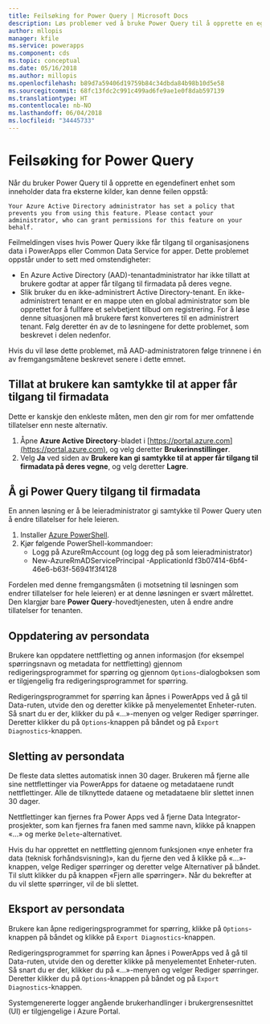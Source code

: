 ```yaml
---
title: Feilsøking for Power Query | Microsoft Docs
description: Løs problemer ved å bruke Power Query til å opprette en egendefinert enhet i Common Data Service for apper.
author: mllopis
manager: kfile
ms.service: powerapps
ms.component: cds
ms.topic: conceptual
ms.date: 05/16/2018
ms.author: millopis
ms.openlocfilehash: b89d7a59406d19759b84c34dbda84b98b10d5e58
ms.sourcegitcommit: 68fc13fdc2c991c499ad6fe9ae1e0f8dab597139
ms.translationtype: HT
ms.contentlocale: nb-NO
ms.lasthandoff: 06/04/2018
ms.locfileid: "34445733"
---
```

# <a name="troubleshooting-power-query"></a>Feilsøking for Power Query
Når du bruker Power Query til å opprette en egendefinert enhet som inneholder data fra eksterne kilder, kan denne feilen oppstå:

`Your Azure Active Directory administrator has set a policy that prevents you from using this feature. Please contact your administrator, who can grant permissions for this feature on your behalf.`

Feilmeldingen vises hvis Power Query ikke får tilgang til organisasjonens data i PowerApps eller Common Data Service for apper. Dette problemet oppstår under to sett med omstendigheter:

* En Azure Active Directory (AAD)-tenantadministrator har ikke tillatt at brukere godtar at apper får tilgang til firmadata på deres vegne.
* Slik bruker du en ikke-administrert Active Directory-tenant. En ikke-administrert tenant er en mappe uten en global administrator som ble opprettet for å fullføre et selvbetjent tilbud om registrering. For å løse denne situasjonen må brukere først konverteres til en administrert tenant. Følg deretter én av de to løsningene for dette problemet, som beskrevet i delen nedenfor.

Hvis du vil løse dette problemet, må AAD-administratoren følge trinnene i én av fremgangsmåtene beskrevet senere i dette emnet.

## <a name="allow-users-to-consent-to-apps-that-access-company-data"></a>Tillat at brukere kan samtykke til at apper får tilgang til firmadata
Dette er kanskje den enkleste måten, men den gir rom for mer omfattende tillatelser enn neste alternativ.

1. Åpne **Azure Active Directory**-bladet i [https://portal.azure.com](https://portal.azure.com), og velg deretter **Brukerinnstillinger**.
2. Velg **Ja** ved siden av **Brukere kan gi samtykke til at apper får tilgang til firmadata på deres vegne**, og velg deretter **Lagre**.

## <a name="allow-power-query-to-access-company-data"></a>Å gi Power Query tilgang til firmadata
En annen løsning er å be leieradministrator gi samtykke til Power Query uten å endre tillatelser for hele leieren.

1. Installer [Azure PowerShell](https://docs.microsoft.com/powershell/azure/install-azurerm-ps).
2. Kjør følgende PowerShell-kommandoer:
   * Logg på AzureRmAccount (og logg deg på som leieradministrator)
   * New-AzureRmADServicePrincipal -ApplicationId f3b07414-6bf4-46e6-b63f-56941f3f4128

Fordelen med denne fremgangsmåten (i motsetning til løsningen som endrer tillatelser for hele leieren) er at denne løsningen er svært målrettet. Den klargjør bare **Power Query**-hovedtjenesten, uten å endre andre tillatelser for tenanten.

## <a name="updating-personal-data"></a>Oppdatering av persondata

Brukere kan oppdatere nettfletting og annen informasjon (for eksempel spørringsnavn og metadata for nettfletting) gjennom redigeringsprogrammet for spørring og gjennom `Options`-dialogboksen som er tilgjengelig fra redigeringsprogrammet for spørring.

Redigeringsprogrammet for spørring kan åpnes i PowerApps ved å gå til Data-ruten, utvide den og deretter klikke på menyelementet Enheter-ruten. Så snart du er der, klikker du på «...»-menyen og velger Rediger spørringer. Deretter klikker du på `Options`-knappen på båndet og på `Export Diagnostics`-knappen.


## <a name="deleting-personal-data"></a>Sletting av persondata

De fleste data slettes automatisk innen 30 dager. Brukeren må fjerne alle sine nettflettinger via PowerApps for dataene og metadataene rundt nettflettinger. Alle de tilknyttede dataene og metadataene blir slettet innen 30 dager.

Nettflettinger kan fjernes fra Power Apps ved å fjerne Data Integrator-prosjekter, som kan fjernes fra fanen med samme navn, klikke på knappen «...» og merke `Delete`-alternativet.

Hvis du har opprettet en nettfletting gjennom funksjonen «nye enheter fra data (teknisk forhåndsvisning)», kan du fjerne den ved å klikke på «...»-knappen, velge Rediger spørringer og deretter velge Alternativer på båndet. Til slutt klikker du på knappen «Fjern alle spørringer». Når du bekrefter at du vil slette spørringer, vil de bli slettet.


## <a name="exporting-personal-data"></a>Eksport av persondata

Brukere kan åpne redigeringsprogrammet for spørring, klikke på `Options`-knappen på båndet og klikke på `Export Diagnostics`-knappen.

Redigeringsprogrammet for spørring kan åpnes i PowerApps ved å gå til Data-ruten, utvide den og deretter klikke på menyelementet Enheter-ruten. Så snart du er der, klikker du på «...»-menyen og velger Rediger spørringer. Deretter klikker du på `Options`-knappen på båndet og på `Export Diagnostics`-knappen.

Systemgenererte logger angående brukerhandlinger i brukergrensesnittet (UI) er tilgjengelige i Azure Portal.


